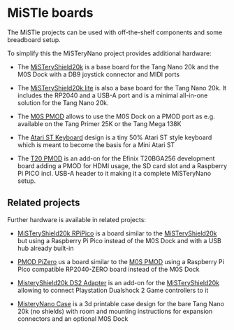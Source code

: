 # MiSTle boards

The MiSTle projects can be used with off-the-shelf components and
some breadboard setup.

To simplify this the MiSTeryNano project provides additional
hardware:

  - The [MiSTeryShield20k](misteryshield20k) is a base board for
  the Tang Nano 20k and the M0S Dock with a DB9 joystick connector and
  MIDI ports

  - The [MiSTeryShield20k lite](misteryshield20k_lite) is also a base
  board for the Tang Nano 20k. It includes the RP2040 and a USB-A
  port and is a minimal all-in-one solution for the Tang Nano 20k.

  - The [M0S PMOD](m0s_pmod) allows to use the M0S Dock on a PMOD
  port as e.g. available on the Tang Primer 25K or the Tang Mega 138K

  - The [Atari ST Keyboard](atarist_keyboard) design is a tiny 50% Atari ST style keyboard which is meant to become the basis for a Mini Atari ST

  - The [T20 PMOD](t20_pmod) is an add-on for the Efinix T20BGA256 development board adding a PMOD for HDMI usage, the SD card slot and a Raspberry Pi PICO incl. USB-A header to it making it a complete MiSTeryNano setup.

## Related projects

Further hardware is available in related projects:

  - [MiSTeryShield20k RPiPico](https://github.com/MiSTle-Dev/C64Nano/tree/main/board/misteryshield20k_rpipico) is a board similar to the [MiSTeryShield20k](misteryshield20k) but using a Raspberry Pi Pico instead of the M0S Dock and with a USB hub already built-in

  - [PMOD PiZero](https://github.com/MiSTle-Dev/C64Nano/tree/main/board/pizero_pmod) us a board similar to the [M0S PMOD](m0s_pmod) using a Raspberry Pi Pico compatible RP2040-ZERO board instead of the M0S Dock

  - [MisteryShield20k DS2 Adapter](https://github.com/MiSTle-Dev/C64Nano/blob/main/board/misteryshield20k_ds2_adapter/misteryshield20k_ds2_adapter_cable.md) is an add-on for the [MiSTeryShield20k](misteryshield20k) allowing to connect Playstation Dualshock 2 Game controllers to it

  - [MisteryNano Case](https://github.com/prcoder-1/MiSTeryNano-Case) is a 3d printable case design for the bare Tang Nano 20k (no shields) with room and mounting instructions for expansion connectors and an optional M0S Dock
  
